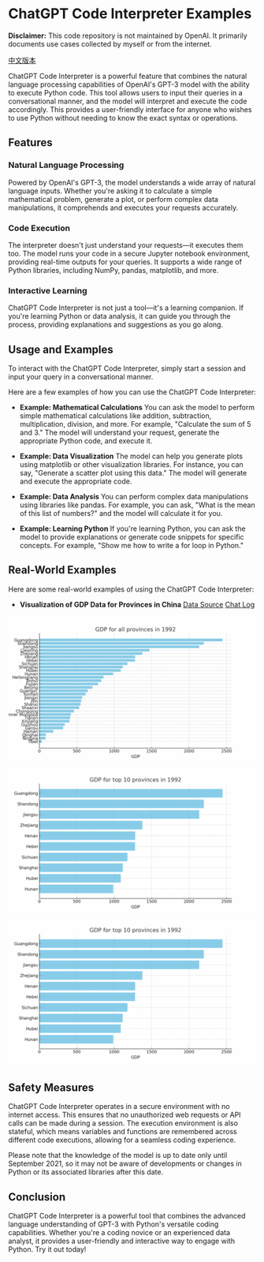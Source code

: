 # ChatGPT Code Interpreter Examples

**Disclaimer:** This code repository is not maintained by OpenAI. It primarily documents use cases collected by myself or from the internet.

[中文版本](./readme_zh.md)

ChatGPT Code Interpreter is a powerful feature that combines the natural language processing capabilities of OpenAI's GPT-3 model with the ability to execute Python code. This tool allows users to input their queries in a conversational manner, and the model will interpret and execute the code accordingly. This provides a user-friendly interface for anyone who wishes to use Python without needing to know the exact syntax or operations.

## Features

### Natural Language Processing

Powered by OpenAI's GPT-3, the model understands a wide array of natural language inputs. Whether you're asking it to calculate a simple mathematical problem, generate a plot, or perform complex data manipulations, it comprehends and executes your requests accurately.

### Code Execution

The interpreter doesn't just understand your requests—it executes them too. The model runs your code in a secure Jupyter notebook environment, providing real-time outputs for your queries. It supports a wide range of Python libraries, including NumPy, pandas, matplotlib, and more.

### Interactive Learning

ChatGPT Code Interpreter is not just a tool—it's a learning companion. If you're learning Python or data analysis, it can guide you through the process, providing explanations and suggestions as you go along.

## Usage and Examples

To interact with the ChatGPT Code Interpreter, simply start a session and input your query in a conversational manner. 

Here are a few examples of how you can use the ChatGPT Code Interpreter:

- **Example: Mathematical Calculations** You can ask the model to perform simple mathematical calculations like addition, subtraction, multiplication, division, and more. For example, "Calculate the sum of 5 and 3." The model will understand your request, generate the appropriate Python code, and execute it.

- **Example: Data Visualization** The model can help you generate plots using matplotlib or other visualization libraries. For instance, you can say, "Generate a scatter plot using this data." The model will generate and execute the appropriate code.

- **Example: Data Analysis** You can perform complex data manipulations using libraries like pandas. For example, you can ask, "What is the mean of this list of numbers?" and the model will calculate it for you.

- **Example: Learning Python** If you're learning Python, you can ask the model to provide explanations or generate code snippets for specific concepts. For example, "Show me how to write a for loop in Python."
## Real-World Examples

Here are some real-world examples of using the ChatGPT Code Interpreter:

- **Visualization of GDP Data for Provinces in China** [Data Source](https://www.kaggle.com/datasets/concyclics/chinas-gdp-in-province) [Chat Log](https://chat.openai.com/share/08c5aeb4-cfa1-4cba-9c87-ee0271658fd7)

![GDP1](images/gdp/gdp_animation.gif)
![GDP2](images/gdp/gdp_animation_top_10.gif)
![GDP3](images/gdp/gdp_animation_top_10_larger_interval.gif)

## Safety Measures

ChatGPT Code Interpreter operates in a secure environment with no internet access. This ensures that no unauthorized web requests or API calls can be made during a session. The execution environment is also stateful, which means variables and functions are remembered across different code executions, allowing for a seamless coding experience.

Please note that the knowledge of the model is up to date only until September 2021, so it may not be aware of developments or changes in Python or its associated libraries after this date.

## Conclusion

ChatGPT Code Interpreter is a powerful tool that combines the advanced language understanding of GPT-3 with Python's versatile coding capabilities. Whether you're a coding novice or an experienced data analyst, it provides a user-friendly and interactive way to engage with Python. Try it out today!
